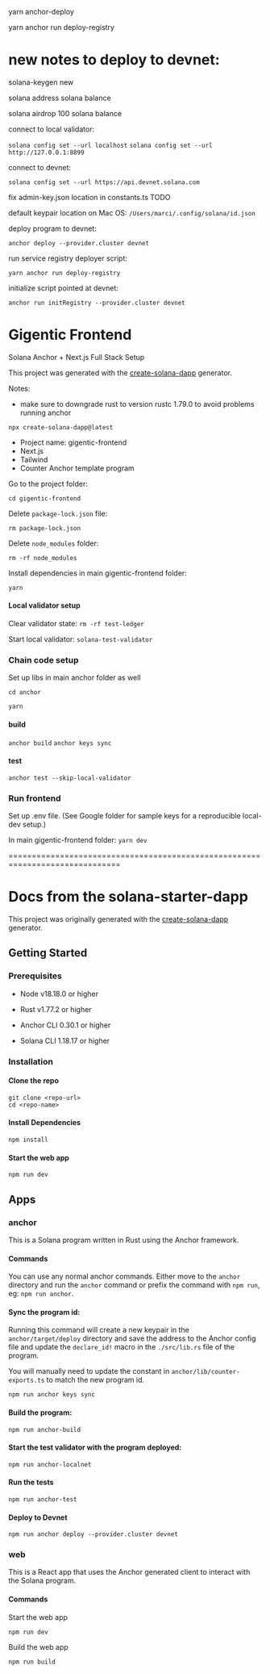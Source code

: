 yarn anchor-deploy

yarn anchor run deploy-registry

# new notes to deploy to devnet:

solana-keygen new

solana address
solana balance

solana airdrop 100
solana balance

connect to local validator:

`solana config set --url localhost`
`solana config set --url http://127.0.0.1:8899`

connect to devnet:

`solana config set --url https://api.devnet.solana.com`

fix admin-key.json location in constants.ts TODO

default keypair location on Mac OS:
`/Users/marci/.config/solana/id.json`

deploy program to devnet:

`anchor deploy --provider.cluster devnet`

run service registry deployer script:

`yarn anchor run deploy-registry`

initialize script pointed at devnet:

`anchor run initRegistry --provider.cluster devnet`

# Gigentic Frontend

Solana Anchor + Next.js Full Stack Setup

This project was generated with the [create-solana-dapp](https://github.com/solana-developers/create-solana-dapp) generator.

Notes:

- make sure to downgrade rust to version rustc 1.79.0 to avoid problems running anchor

`npx create-solana-dapp@latest`

- Project name: gigentic-frontend
- Next.js
- Tailwind
- Counter Anchor template program

Go to the project folder:

`cd gigentic-frontend`

Delete `package-lock.json` file:

`rm package-lock.json`

Delete `node_modules` folder:

`rm -rf node_modules`

Install dependencies in main gigentic-frontend folder:

`yarn`

#### Local validator setup

Clear validator state:
`rm -rf test-ledger`

Start local validator:
`solana-test-validator`

### Chain code setup

Set up libs in main anchor folder as well

`cd anchor`

`yarn`

#### build

`anchor build`
`anchor keys sync`

#### test

`anchor test --skip-local-validator`

### Run frontend

Set up .env file. (See Google folder for sample keys for a reproducible local-dev setup.)

In main gigentic-frontend folder:
`yarn dev`

==============================================================================

# Docs from the solana-starter-dapp

This project was originally generated with the [create-solana-dapp](https://github.com/solana-developers/create-solana-dapp) generator.

## Getting Started

### Prerequisites

- Node v18.18.0 or higher

- Rust v1.77.2 or higher
- Anchor CLI 0.30.1 or higher
- Solana CLI 1.18.17 or higher

### Installation

#### Clone the repo

```shell
git clone <repo-url>
cd <repo-name>
```

#### Install Dependencies

```shell
npm install
```

#### Start the web app

```
npm run dev
```

## Apps

### anchor

This is a Solana program written in Rust using the Anchor framework.

#### Commands

You can use any normal anchor commands. Either move to the `anchor` directory and run the `anchor` command or prefix the command with `npm run`, eg: `npm run anchor`.

#### Sync the program id:

Running this command will create a new keypair in the `anchor/target/deploy` directory and save the address to the Anchor config file and update the `declare_id!` macro in the `./src/lib.rs` file of the program.

You will manually need to update the constant in `anchor/lib/counter-exports.ts` to match the new program id.

```shell
npm run anchor keys sync
```

#### Build the program:

```shell
npm run anchor-build
```

#### Start the test validator with the program deployed:

```shell
npm run anchor-localnet
```

#### Run the tests

```shell
npm run anchor-test
```

#### Deploy to Devnet

```shell
npm run anchor deploy --provider.cluster devnet
```

### web

This is a React app that uses the Anchor generated client to interact with the Solana program.

#### Commands

Start the web app

```shell
npm run dev
```

Build the web app

```shell
npm run build
```

